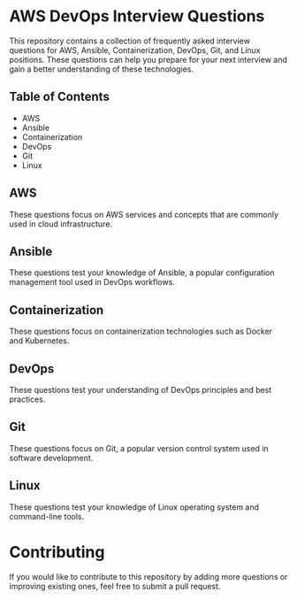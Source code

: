 # AWS DevOps Interview Questions
This repository contains a collection of frequently asked interview questions for AWS, Ansible, Containerization, DevOps, Git, and Linux positions. These questions can help you prepare for your next interview and gain a better understanding of these technologies.

## Table of Contents
* AWS
* Ansible
* Containerization
* DevOps
* Git
* Linux

## AWS
These questions focus on AWS services and concepts that are commonly used in cloud infrastructure.

## Ansible
These questions test your knowledge of Ansible, a popular configuration management tool used in DevOps workflows.

## Containerization
These questions focus on containerization technologies such as Docker and Kubernetes.

## DevOps
These questions test your understanding of DevOps principles and best practices.

## Git
These questions focus on Git, a popular version control system used in software development.

## Linux
These questions test your knowledge of Linux operating system and command-line tools.

# Contributing
If you would like to contribute to this repository by adding more questions or improving existing ones, feel free to submit a pull request.

